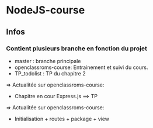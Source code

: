 # NodeJS-course 

## Infos 

### Contient plusieurs branche en fonction du projet
 - master : branche principale
 - openclassroms-course: Entrainement et suivi du cours.
 - TP_todolist : TP du chapitre 2

 
 ⇒ Actualitée sur openclassroms-course: 
  * Chapitre en cour Express.js ==> TP
  
 
 ⇒ Actualitée sur openclassroms-course: 
  * Initialisation + routes + package + view
